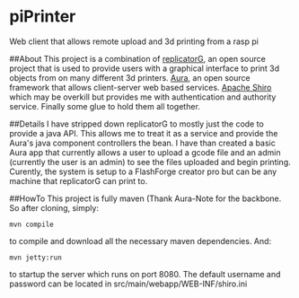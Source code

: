 # piPrinter
Web client that allows remote upload and 3d printing from a rasp pi

##About
This project is a combination of [replicatorG](http://replicat.org/), an open source project that is used to provide users with a graphical
interface to print 3d objects from on many different 3d printers. [Aura](https://github.com/forcedotcom/aura),
an open source framework that allows client-server web based services. [Apache Shiro](http://shiro.apache.org/) which
may be overkill but provides me with authentication and authority service. Finally some glue to hold them all together.

##Details
I have stripped down replicatorG to mostly just the code to provide a java API. This allows me to treat it as a service
and provide the Aura's java component controllers the bean. I have than created a basic Aura app that currently allows
a user to upload a gcode file and an admin (currently the user is an admin) to see the files uploaded and begin printing.
 Curently, the system is setup to a FlashForge creator pro but can be any machine that replicatorG can print to.

##HowTo
This project is fully maven (Thank Aura-Note for the backbone. So after cloning, simply:
<pre><code>mvn compile</code></pre>
to compile and download all the necessary maven dependencies. And:
<pre><code>mvn jetty:run</code></pre>
to startup the server which runs on port 8080. The default username and password can be located in src/main/webapp/WEB-INF/shiro.ini

